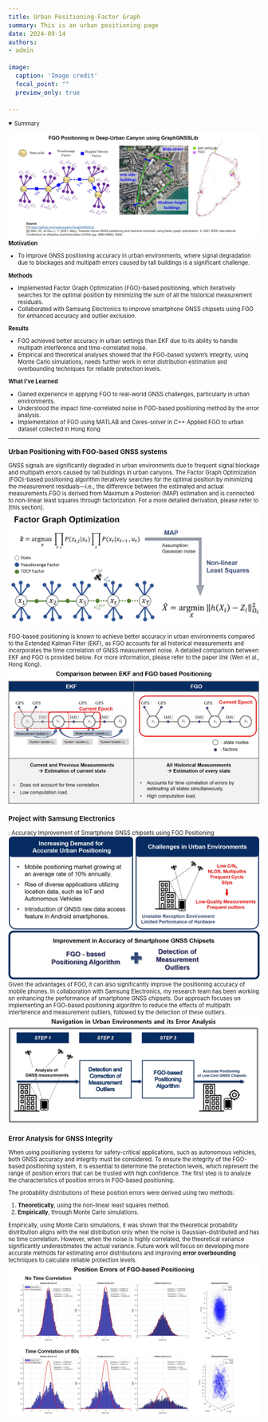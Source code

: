 ```yaml
---
title: Urban Positioning-Factor Graph
summary: This is an urban positioning page
date: 2024-09-14
authors: 
- admin

image:
  caption: 'Image credit'
  focal_point: ""
  preview_only: true

---
```

<span style="font-size:80%">

<details open>
  <summary>Summary</summary>
  
  ![fgo_urban](./figures/fgo_urban.jpg)
  **Motivation**
  - To improve GNSS positioning accuracy in urban environments, where signal degradation due to blockages and multipath errors caused by tall buildings is a significant challenge.

  **Methods**
  - Implemented Factor Graph Optimization (FGO)-based positioning, which iteratively searches for the optimal position by minimizing the sum of all the historical measurement residuals.
  - Collaborated with Samsung Electronics to improve smartphone GNSS chipsets using FGO for enhanced accuracy and outlier exclusion.

  **Results**
  - FGO achieved better accuracy in urban settings than EKF due to its ability to handle multipath interference and time-correlated noise.
  - Empirical and theoretical analyses showed that the FGO-based system’s integrity, using Monte Carlo simulations, needs further work in error distribution estimation and overbounding techniques for reliable protection levels.

  **What I’ve Learned**
  - Gained experience in applying FGO to real-world GNSS challenges, particularly in urban environments.
  - Understood the impact time-correlated noise in FGO-based positioning method by the error analysis. 
  - Implementation of FGO using MATLAB and Ceres-solver in C++ 
  Applied FGO to urban dataset collected in Hong Kong
</details>

---

### Urban Positioning with FGO-based GNSS systems

GNSS signals are significantly degraded in urban environments due to frequent signal blockage and multipath errors caused by tall buildings in urban canyons. The Factor Graph Optimization (FGO)-based positioning algorithm iteratively searches for the optimal position by minimizing the measurement residuals—i.e., the difference between the estimated and actual measurements.FGO is derived from Maximum a Posteriori (MAP) estimation and is connected to non-linear least squares through factorization. For a more detailed derivation, please refer to [this section].
![fgo_diagram1](./figures/fgo_diagram1.jpg)

FGO-based positioning is known to achieve better accuracy in urban environments compared to the Extended Kalman Filter (EKF), as FGO accounts for all historical measurements and incorporates the time correlation of GNSS measurement noise. A detailed comparison between EKF and FGO is provided below. For more information, please refer to the paper *link* (Wen et al., Hong Kong).
![fgo_ekf](./figures/fgo_ekf.jpg)

### Project with Samsung Electronics
: Accuracy Improvement of Smartphone GNSS chipsets using FGO Positioning
![fgo_motivation](./figures/fgo_motivation.jpg)
Given the advantages of FGO, it can also significantly improve the positioning accuracy of mobile phones. In collaboration with Samsung Electronics, my research team has been working on enhancing the performance of smartphone GNSS chipsets. Our approach focuses on implementing an FGO-based positioning algorithm to reduce the effects of multipath interference and measurement outliers, followed by the detection of these outliers.
![fgo_method](./figures/fgo_method.jpg)

### Error Analysis for GNSS Integrity
When using positioning systems for safety-critical applications, such as autonomous vehicles, both GNSS accuracy and integrity must be considered. To ensure the integrity of the FGO-based positioning system, it is essential to determine the protection levels, which represent the range of position errors that can be trusted with high confidence. The first step is to analyze the characteristics of position errors in FGO-based positioning.

The probability distributions of these position errors were derived using two methods:
1. **Theoretically**, using the non-linear least squares method.
2. **Empirically**, through Monte Carlo simulations.

Empirically, using Monte Carlo simulations, it was shown that the theoretical probability distribution aligns with the real distribution only when the noise is Gaussian-distributed and has no time correlation. However, when the noise is highly correlated, the theoretical variance significantly underestimates the actual variance. Future work will focus on developing more accurate methods for estimating error distributions and improving **error overbounding** techniques to calculate reliable protection levels.
![fgo_result](./figures/fgo_result.jpg)

</span>

